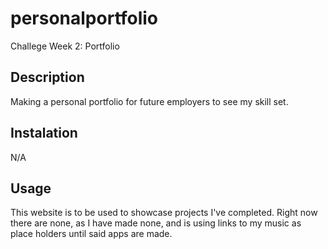 # personalportfolio
Challege Week 2: Portfolio

## Description
Making a personal portfolio for future employers to see my skill set. 

## Instalation
N/A

## Usage
This website is to be used to showcase projects I've completed. Right now there are none, as I have made none, and is using links to my music as place holders until said apps are made. 